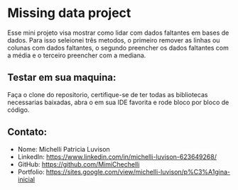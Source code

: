 # Missing data project

Esse mini projeto visa mostrar como lidar com dados faltantes em bases de dados. Para isso seleionei três metodos, o primeiro remover as linhas ou colunas com dados faltantes, o segundo preencher os dados faltantes com a média e o terceiro preencher com a mediana.

## Testar em sua maquina:
Faça o clone do repositorio, certifique-se de ter todas as bibliotecas necessarias baixadas, abra o em sua IDE favorita e rode bloco por bloco de código. 

## Contato:
* Nome: Michelli Patricia Luvison
* LinkedIn: https://www.linkedin.com/in/michelli-luvison-623649268/
* GitHub: https://github.com/MimiChechelli
* Portfolio: https://sites.google.com/view/michelli-luvison/p%C3%A1gina-inicial
